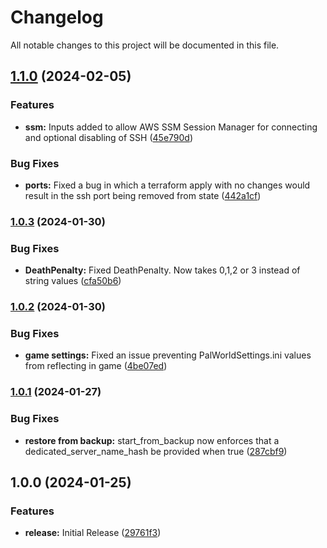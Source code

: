 # Changelog

All notable changes to this project will be documented in this file.

## [1.1.0](https://github.com/TheSudoYT/terraform-aws-palworld/compare/v1.0.3...v1.1.0) (2024-02-05)


### Features

* **ssm:** Inputs added to allow AWS SSM Session Manager for connecting and optional disabling of SSH ([45e790d](https://github.com/TheSudoYT/terraform-aws-palworld/commit/45e790d5848c8c1f04af5d4d52cc11012a33fe99))


### Bug Fixes

* **ports:** Fixed a bug in which a terraform apply with no changes would result in the ssh port being removed from state ([442a1cf](https://github.com/TheSudoYT/terraform-aws-palworld/commit/442a1cf9fb42632d66670c9acef0cd223670416d))

### [1.0.3](https://github.com/TheSudoYT/terraform-aws-palworld/compare/v1.0.2...v1.0.3) (2024-01-30)


### Bug Fixes

* **DeathPenalty:** Fixed DeathPenalty. Now takes 0,1,2 or 3 instead of string values ([cfa50b6](https://github.com/TheSudoYT/terraform-aws-palworld/commit/cfa50b60aae6317991ef92f47eb31f1096d7ee45))

### [1.0.2](https://github.com/TheSudoYT/terraform-aws-palworld/compare/v1.0.1...v1.0.2) (2024-01-30)


### Bug Fixes

* **game settings:** Fixed an issue preventing PalWorldSettings.ini values from reflecting in game ([4be07ed](https://github.com/TheSudoYT/terraform-aws-palworld/commit/4be07ed261d48eab547adeca9945ed2ffbafaa49))

### [1.0.1](https://github.com/TheSudoYT/terraform-aws-palworld/compare/v1.0.0...v1.0.1) (2024-01-27)


### Bug Fixes

* **restore from backup:** start_from_backup now enforces that a dedicated_server_name_hash be provided when true ([287cbf9](https://github.com/TheSudoYT/terraform-aws-palworld/commit/287cbf9928ae1dfbdfd0910653e8755f4e9e6f6a))

## 1.0.0 (2024-01-25)


### Features

* **release:** Initial Release ([29761f3](https://github.com/TheSudoYT/terraform-aws-palworld/commit/29761f31c2de91a9334bada57743f5cb718bbb0f))
